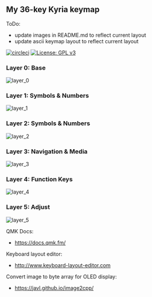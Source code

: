 ## My 36-key Kyria keymap

ToDo:
- update images in README.md to reflect current layout
- update ascii keymap layout to reflect current layout


[![circleci](https://img.shields.io/circleci/build/gh/lassieee/kyria_qmk/circleci?style=flat)](https://circleci.com/gh/lassieee/kyria_qmk/tree/circleci)
[![License: GPL v3](https://img.shields.io/badge/License-GPLv3-blue.svg)](https://www.gnu.org/licenses/gpl-3.0)


### Layer 0: Base

![layer_0](https://i.imgur.com/Pjz9eDu.jpg)


### Layer 1: Symbols & Numbers

![layer_1](https://i.imgur.com/8qF7I5p.jpg)


### Layer 2: Symbols & Numbers

![layer_2](https://i.imgur.com/gDcA0zX.jpg)


### Layer 3: Navigation & Media

![layer_3](https://i.imgur.com/jpbgRmI.png)


### Layer 4: Function Keys

![layer_4](https://i.imgur.com/nIszD7l.jpg)


### Layer 5: Adjust

![layer_5](https://i.imgur.com/y46LPeg.jpg)


QMK Docs:
* https://docs.qmk.fm/

Keyboard layout editor:
* http://www.keyboard-layout-editor.com

Convert image to byte array for OLED display:
* https://javl.github.io/image2cpp/
